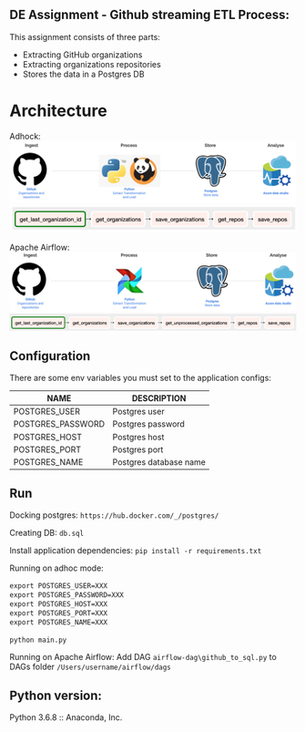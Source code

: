 ## DE Assignment - Github streaming ETL Process:

This assignment consists of three parts:
- Extracting GitHub organizations 
- Extracting organizations repositories
- Stores the data in a Postgres DB


# Architecture

Adhock:
![Architecture](architecture.png?raw=true)
![](graph-view.png?raw=true)

Apache Airflow:
![Architecture](architecture-airflow.png?raw=true)
![](graph-airflow-view.png?raw=true)



## Configuration

There are some env variables you must set to the application configs:

NAME                      | DESCRIPTION
--------------------------|------------
POSTGRES_USER           | Postgres user
POSTGRES_PASSWORD       | Postgres password
POSTGRES_HOST           | Postgres host
POSTGRES_PORT           | Postgres port
POSTGRES_NAME           | Postgres database name


## Run
Docking postgres:
`https://hub.docker.com/_/postgres/`

Creating DB:
`db.sql`

Install application dependencies:
`pip install -r requirements.txt`

Running on adhoc mode:
```
export POSTGRES_USER=XXX
export POSTGRES_PASSWORD=XXX
export POSTGRES_HOST=XXX
export POSTGRES_PORT=XXX
export POSTGRES_NAME=XXX
```
`python main.py`

Running on Apache Airflow:
Add DAG `airflow-dag\github_to_sql.py` to DAGs folder `/Users/username/airflow/dags` 


## Python version:
Python 3.6.8 :: Anaconda, Inc.

